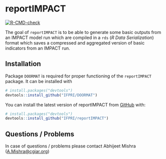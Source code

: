 
<!-- README.md is generated from README.Rmd. Please edit that file -->

# reportIMPACT

<!-- badges: start -->

[![R-CMD-check](https://github.com/IFPRI/reportIMPACT/actions/workflows/R-CMD-check.yaml/badge.svg)](https://github.com/IFPRI/reportIMPACT/actions/workflows/R-CMD-check.yaml)
<!-- badges: end -->

The goal of `reportIMPACT` is to be able to generate some basic outputs
from an IMPACT model run which are compiled in a `rds` (*R Data
Serialization*) format which saves a compressed and aggregated version
of basic indicators from an IMPACT run.

## Installation

Package `DOORMAT` is required for proper functioning of the
`reportIMPACT` package. It can be installed with

``` r
# install.packages("devtools")
devtools::install_github("IFPRI/DOORMAT")
```

You can install the latest version of reportIMPACT from
[GitHub](https://github.com/) with:

``` r
# install.packages("devtools")
devtools::install_github("IFPRI/reportIMPACT")
```

## Questions / Problems

In case of questions / problems please contact Abhijeet Mishra
(<A.Mishra@cgiar.org>)
